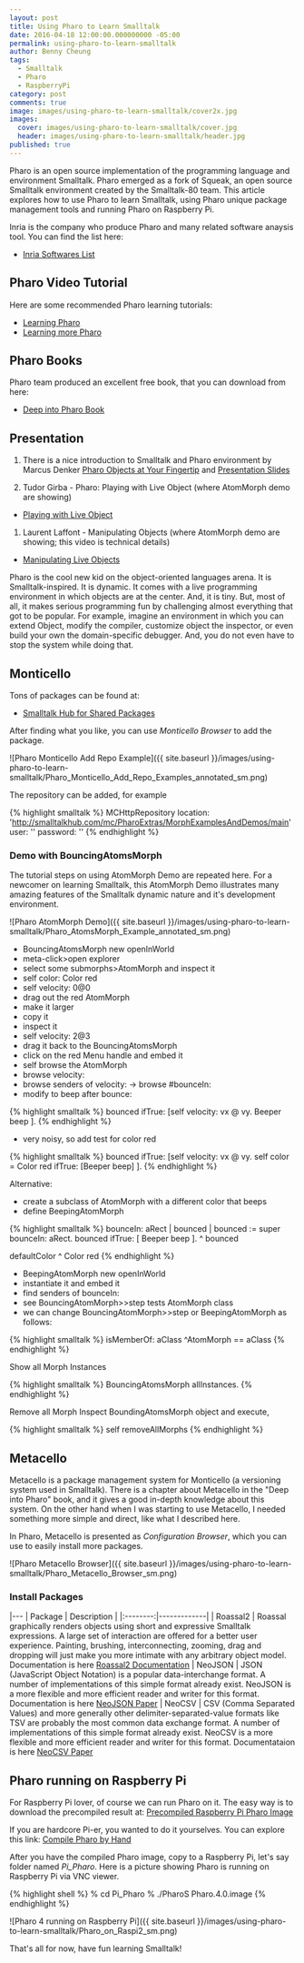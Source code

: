 ```yaml
---
layout: post
title: Using Pharo to Learn Smalltalk
date: 2016-04-18 12:00:00.000000000 -05:00
permalink: using-pharo-to-learn-smalltalk
author: Benny Cheung
tags:
  - Smalltalk
  - Pharo
  - RaspberryPi
category: post
comments: true
image: images/using-pharo-to-learn-smalltalk/cover2x.jpg
images:
  cover: images/using-pharo-to-learn-smalltalk/cover.jpg
  header: images/using-pharo-to-learn-smalltalk/header.jpg
published: true
---
```

<!--excerpt.start-->Pharo is an open source implementation of the programming language and environment Smalltalk. Pharo emerged as a fork of Squeak, an open source Smalltalk environment created by the Smalltalk-80 team. This article explores how to use Pharo to learn Smalltalk, using Pharo unique package management tools and running Pharo on Raspberry Pi.
<!--excerpt.end-->

Inria is the company who produce Pharo and many related software anaysis tool. You can find the list here:

* [Inria Softwares List](http://rmod.inria.fr/web/software)

## Pharo Video Tutorial
Here are some recommended Pharo learning tutorials:

* [Learning Pharo](http://www.jarober.com/blog/st4u.ssp)
* [Learning more Pharo](https://www.youtube.com/playlist?list=PLqbtQ7OkSta0ULYAd7Qdxof851ybh-_m_)

## Pharo Books
Pharo team produced an excellent free book, that you can download from here:

* [Deep into Pharo Book](http://deepintopharo.com)

## Presentation
1. There is a nice introduction to Smalltalk and Pharo environment by Marcus Denker
[Pharo Objects at Your Fingertip](https://www.youtube.com/watch?v=xhPlUaXpCU4) and
[Presentation Slides](http://www.slideshare.net/MarcusDenker/pharo-objects-at-your-fingertips)

1. Tudor Girba - Pharo: Playing with Live Object
(where AtomMorph demo are showing)
* [Playing with Live Object](https://vimeo.com/97315968)

1. Laurent Laffont - Manipulating Objects
(where AtomMorph demo are showing; this video is technical details)
* [Manipulating Live Objects](https://vimeo.com/34810463)

Pharo is the cool new kid on the object-oriented languages arena. It is Smalltalk-inspired. It is dynamic. It comes with a live programming environment in which objects are at the center. And, it is tiny. But, most of all, it makes serious programming fun by challenging almost everything that got to be popular. For example, imagine an environment in which you can extend Object, modify the compiler, customize object the inspector, or even build your own the domain-specific debugger. And, you do not even have to stop the system while doing that.

## Monticello
Tons of packages can be found at:

* [Smalltalk Hub for Shared Packages](http://smalltalkhub.com)

After finding what you like, you can use *Monticello Browser* to add the package.

![Pharo Monticello Add Repo Example]({{ site.baseurl }}/images/using-pharo-to-learn-smalltalk/Pharo_Monticello_Add_Repo_Examples_annotated_sm.png)

The repository can be added, for example

{% highlight smalltalk %}
MCHttpRepository
	location: 'http://smalltalkhub.com/mc/PharoExtras/MorphExamplesAndDemos/main'
	user: ''
	password: ''
{% endhighlight %}

### Demo with BouncingAtomsMorph

The tutorial steps on using AtomMorph Demo are repeated here. For a newcomer on learning Smalltalk,
this AtomMorph Demo illustrates many amazing features of the Smalltalk dynamic nature and it's
development environment.

![Pharo AtomMorph Demo]({{ site.baseurl }}/images/using-pharo-to-learn-smalltalk/Pharo_AtomsMorph_Example_annotated_sm.png)

- BouncingAtomsMorph new openInWorld
- meta-click>open explorer
- select some submorphs>AtomMorph and inspect it
- self color: Color red
- self velocity: 0@0
- drag out the red AtomMorph
- make it larger
- copy it
- inspect it
- self velocity: 2@3
- drag it back to the BouncingAtomsMorph
- click on the red Menu handle and embed it
- self browse the AtomMorph
- browse velocity:
- browse senders of velocity: -> browse #bounceIn:
- modify to beep after bounce:

{% highlight smalltalk %}
bounced ifTrue: [self velocity: vx @ vy. Beeper beep ].
{% endhighlight %}

- very noisy, so add test for color red

{% highlight smalltalk %}
bounced ifTrue: [self velocity: vx @ vy.
	self color = Color red ifTrue: [Beeper beep] ].
{% endhighlight %}

Alternative:

- create a subclass of AtomMorph with a different color that beeps
- define BeepingAtomMorph

{% highlight smalltalk %}
bounceIn: aRect
	| bounced |
	bounced := super bounceIn: aRect.
	bounced ifTrue: [ Beeper beep ].
	^ bounced

defaultColor
	^ Color red
{% endhighlight %}

- BeepingAtomMorph new openInWorld
- instantiate it and embed it
- find senders of bounceIn:
- see BouncingAtomMorph>>step tests AtomMorph class
- we can change BouncingAtomMorph>>step or BeepingAtomMorph as follows:

{% highlight smalltalk %}
isMemberOf: aClass
	^AtomMorph == aClass
{% endhighlight %}

Show all Morph Instances

{% highlight smalltalk %}
BouncingAtomsMorph allInstances.
{% endhighlight %}

Remove all Morph
Inspect BoundingAtomsMorph object and execute,

{% highlight smalltalk %}
self removeAllMorphs
{% endhighlight %}

## Metacello
Metacello is a package management system for Monticello (a versioning system used in Smalltalk). There is a chapter about Metacello in the "Deep into Pharo" book, and it gives a good in-depth knowledge about this system. On the other hand when I was starting to use Metacello, I needed something more simple and direct, like what I described here.

In Pharo, Metacello is presented as *Configuration Browser*, which you can use to easily install more packages.

![Pharo Metacello Browser]({{ site.baseurl }}/images/using-pharo-to-learn-smalltalk/Pharo_Metacello_Browser_sm.png)

### Install Packages

|---
| Package  | Description |
|:--------:|-------------|
| Roassal2 | Roassal graphically renders objects using short and expressive Smalltalk expressions. A large set of interaction are offered for a better user experience. Painting, brushing, interconnecting, zooming, drag and dropping will just make you more intimate with any arbitrary object model. Documentation is here [Roassal2 Documentation](http://agilevisualization.com)
| NeoJSON | JSON (JavaScript Object Notation) is a popular data-interchange format. A number of implementations of this simple format already exist. NeoJSON is a more flexible and more efficient reader and writer for this format. Documentation is here [NeoJSON Paper](https://github.com/svenvc/docs/blob/master/neo/neo-json-paper.md)
| NeoCSV | CSV (Comma Separated Values) and more generally other delimiter-separated-value formats like TSV are probably the most common data exchange format. A number of implementations of this simple format already exist. NeoCSV is a more flexible and more efficient reader and writer for this format. Documentataion is here [NeoCSV Paper](https://github.com/svenvc/docs/blob/master/neo/neo-csv-paper.md)

## Pharo running on Raspberry Pi

For Raspberry Pi lover, of course we can run Pharo on it. The
easy way is to download the precompiled result at:
[Precompiled Raspberry Pi Pharo Image](https://ci.inria.fr/pharo-contribution/view/ARM/job/RaspberryPi-Cross-Compilation-FastBltBit/lastSuccessfulBuild/artifact/vmSources/results.tar.gz)

If you are hardcore Pi-er, you wanted to do it yourselves. You can explore this link:
[Compile Pharo by Hand](https://pharoweekly.wordpress.com/2014/02/19/raspberrypi/)

After you have the compiled Pharo image, copy to a Raspberry Pi, let's say folder named *Pi_Pharo*.
Here is a picture showing Pharo is running on Raspberry Pi via VNC viewer.

{% highlight shell %}
% cd Pi_Pharo
% ./PharoS Pharo.4.0.image
{% endhighlight %}

![Pharo 4 running on Raspberry Pi]({{ site.baseurl }}/images/using-pharo-to-learn-smalltalk/Pharo_on_Raspi2_sm.png)

That's all for now, have fun learning Smalltalk!
